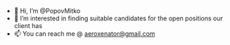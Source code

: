 - 👋 Hi, I’m @PopovMitko
- 👀 I’m interested in finding suitable candidates for the open positions our client has
- 📫 You can reach me @ aeroxenator@gmail.com

<!---
PopovMitko/PopovMitko is a ✨ special ✨ repository because its `README.md` (this file) appears on your GitHub profile.
You can click the Preview link to take a look at your changes.
--->
